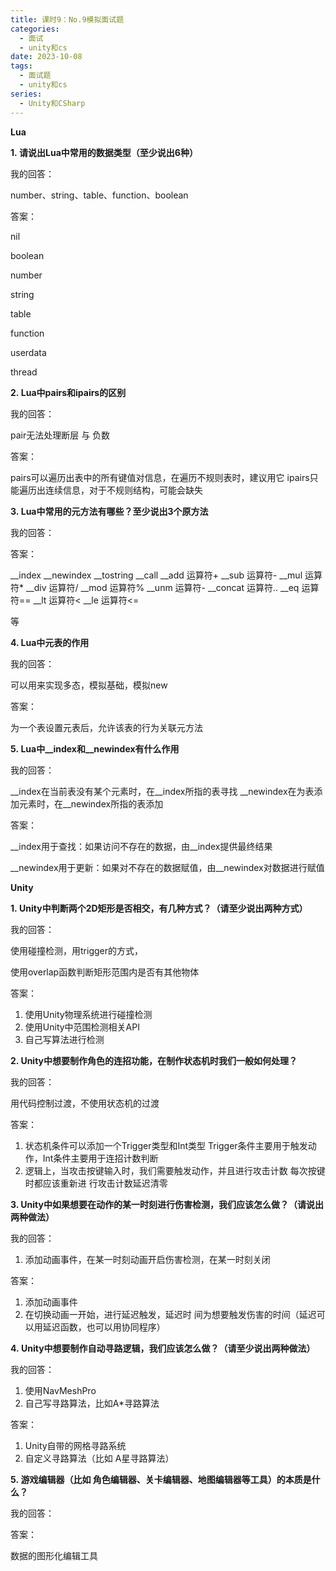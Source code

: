 ```yaml
---
title: 课时9：No.9模拟面试题
categories:
  - 面试
  - unity和cs
date: 2023-10-08
tags:
  - 面试题
  - unity和cs
series:
  - Unity和CSharp 
---
```

**Lua**

**1. 请说出Lua中常用的数据类型（至少说出6种）**

我的回答： 

number、string、table、function、boolean

答案：

nil

boolean

number

string

table

function

userdata

thread

**2. Lua中pairs和ipairs的区别**

我的回答： 

pair无法处理断层 与 负数

答案：

pairs可以遍历出表中的所有键值对信息，在遍历不规则表时，建议用它
ipairs只能遍历出连续信息，对于不规则结构，可能会缺失

**3. Lua中常用的元方法有哪些？至少说出3个原方法**

我的回答： 

答案：

__index
__newindex
__tostring 
__call
__add 运算符+
__sub 运算符-
__mul 运算符*
__div 运算符/
__mod 运算符%
__unm 运算符-
__concat 运算符..
__eq 运算符==
__lt 运算符<
__le 运算符<=

等

**4. Lua中元表的作用**

我的回答： 

可以用来实现多态，模拟基础，模拟new

答案：

为一个表设置元表后，允许该表的行为关联元方法

**5. Lua中__index和__newindex有什么作用**

我的回答： 

__index在当前表没有某个元素时，在__index所指的表寻找
__newindex在为表添加元素时，在__newindex所指的表添加

答案：

__index用于查找：如果访问不存在的数据，由__index提供最终结果

__newindex用于更新：如果对不存在的数据赋值，由__newindex对数据进行赋值

**Unity**

**1. Unity中判断两个2D矩形是否相交，有几种方式？（请至少说出两种方式）**

我的回答：

使用碰撞检测，用trigger的方式，

使用overlap函数判断矩形范围内是否有其他物体

答案：
1. 使用Unity物理系统进行碰撞检测
2. 使用Unity中范围检测相关API
3. 自己写算法进行检测

**2. Unity中想要制作角色的连招功能，在制作状态机时我们一般如何处理？**

我的回答： 

用代码控制过渡，不使用状态机的过渡

答案：

1. 状态机条件可以添加一个Trigger类型和Int类型
   Trigger条件主要用于触发动作，Int条件主要用于连招计数判断
2. 逻辑上，当攻击按键输入时，我们需要触发动作，并且进行攻击计数
   每次按键时都应该重新进      行攻击计数延迟清零

**3. Unity中如果想要在动作的某一时刻进行伤害检测，我们应该怎么做？（请说出两种做法）**

我的回答： 

1. 添加动画事件，在某一时刻动画开启伤害检测，在某一时刻关闭

答案：

1. 添加动画事件
2. 在切换动画一开始，进行延迟触发，延迟时 间为想要触发伤害的时间（延迟可以用延迟函数，也可以用协同程序）

**4. Unity中想要制作自动寻路逻辑，我们应该怎么做？（请至少说出两种做法）**

我的回答： 

1. 使用NavMeshPro
2. 自己写寻路算法，比如A\*寻路算法

答案：

1. Unity自带的网格寻路系统
2. 自定义寻路算法（比如 A星寻路算法）

**5. 游戏编辑器（比如 角色编辑器、关卡编辑器、地图编辑器等工具）的本质是什么？**

我的回答： 

答案：

数据的图形化编辑工具
